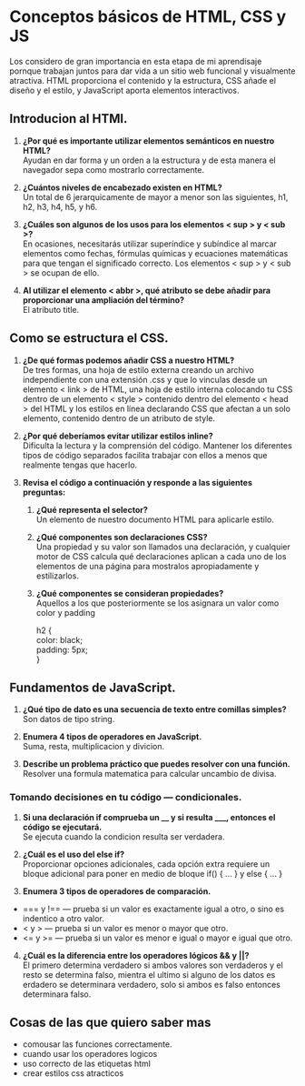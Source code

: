 # Conceptos básicos de HTML, CSS y JS
Los considero de gran importancia en esta etapa de mi aprendisaje pornque trabajan juntos para dar vida a un sitio web funcional y visualmente atractiva.
HTML proporciona el contenido y la estructura, CSS añade el diseño y el estilo, y JavaScript aporta elementos interactivos.
## Introducion al HTMl.
1. **¿Por qué es importante utilizar elementos semánticos en nuestro HTML?**  
Ayudan en dar forma y un orden a la estructura y de esta manera el navegador sepa como mostrarlo correctamente.
2. **¿Cuántos niveles de encabezado existen en HTML?**  
Un total de 6 jerarquicamente de mayor a menor son las siguientes, h1, h2, h3, h4, h5, y h6.
3. **¿Cuáles son algunos de los usos para los elementos < sup > y < sub >?**  
En ocasiones, necesitarás utilizar superíndice y subíndice al marcar elementos como fechas, fórmulas químicas y ecuaciones matemáticas para que tengan el significado correcto. Los elementos < sup > y < sub > se ocupan de ello.

4. **Al utilizar el elemento < abbr >, qué atributo se debe añadir para proporcionar una ampliación del término?**  
El atributo title.
## Como se estructura el CSS.
1. **¿De qué formas podemos añadir CSS a nuestro HTML?**  
De tres formas, una hoja de estilo externa creando un archivo independiente con una extensión .css y que lo vinculas desde un elemento < link > de HTML, una hoja de estilo interna colocando tu CSS dentro de un elemento < style > contenido dentro del elemento < head > del HTML y los estilos en línea declarando CSS que afectan a un solo elemento, contenido dentro de un atributo de style.

2. **¿Por qué deberíamos evitar utilizar estilos inline?**  
Dificulta la lectura y la comprensión del código. Mantener los diferentes tipos de código separados facilita trabajar con ellos a menos que realmente tengas que hacerlo.
3. **Revisa el código a continuación y responde a las siguientes preguntas:**  
    1. **¿Qué representa el selector?**  
        Un elemento de nuestro documento HTML para aplicarle estilo.
    
    2. **¿Qué componentes son declaraciones CSS?**  
        Una propiedad y su valor son llamados una declaración, y cualquier motor de CSS calcula qué declaraciones aplican a cada uno de los elementos de una página para mostralos apropiadamente y estilizarlos.
    3. **¿Qué componentes se consideran propiedades?**    
        Aquellos a los que posteriormente se los asignara un valor como color y padding

        h2 {  
          color: black;  
          padding: 5px;  
        }                  

##  Fundamentos de JavaScript.
1. **¿Qué tipo de dato es una secuencia de texto entre comillas simples?**  
Son datos de tipo string.

2. **Enumera 4 tipos de operadores en JavaScript.**  
Suma, resta, multiplicacion y divicion.
3. **Describe un problema práctico que puedes resolver con una función.**  
Resolver una formula matematica para calcular uncambio de divisa.
### Tomando decisiones en tu código — condicionales.
1. **Si una declaración if comprueba un __ y si resulta ___, entonces el código se ejecutará.**  
Se ejecuta cuando la condicion resulta ser verdadera.

2. **¿Cuál es el uso del else if?**  
Proporcionar opciones adicionales, cada opción extra requiere un bloque adicional para poner en medio de bloque if() { ... } y else { ... }
3. **Enumera 3 tipos de operadores de comparación.**   
- === y !== — prueba si un valor es exactamente igual a otro, o sino es indentico a otro valor.  
- < y > — prueba si un valor es menor o mayor que otro.  
- <= y >= — prueba si un valor es menor e igual o mayor e igual que otro.
4. **¿Cuál es la diferencia entre los operadores lógicos && y ||?**     
El primero determina verdadero si ambos valores son verdaderos y el resto se determina falso, mientra el ultimo si alguno de los datos es erdadero se determinara verdadero, solo si ambos es falso entonces determinara falso.
## Cosas de las que quiero saber mas
- comousar las funciones correctamente.
- cuando usar los operadores logicos
- uso correcto de las etiquetas html
- crear estilos css atracticos